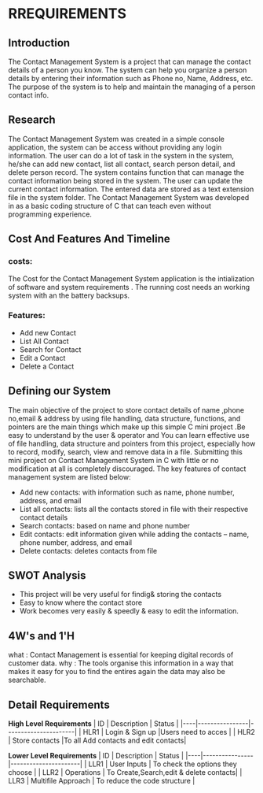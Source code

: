 # RREQUIREMENTS
 ## Introduction
 The Contact Management System is a project that can manage the contact details of a person you know. The system can help you organize a person details by entering their information such as Phone no, Name, Address, etc. The purpose of the system is to help and maintain the managing of a person contact info.
 ## Research
 The Contact Management System was created in a simple console application, the system can be access without providing any login information. The user can do a lot of task in the system in the system, he/she can add new contact, list all contact, search person detail, and delete person record. The system contains function that can manage the contact information being stored in the system. The user can update the current contact information. The entered data are stored as a text extension file in the system folder. The Contact Management System was developed in as a basic coding structure of C that can teach even without programming experience.
 ## Cost And Features And Timeline
 ### costs:
 The Cost for the Contact Management System application is the intialization of software and system requirements . The running cost needs an working system with an the battery backsups. 
 ### Features:
 - Add new Contact
 - List All Contact
 - Search for Contact
 - Edit a Contact
 - Delete a Contact
## Defining our System
   The main objective of the project to store contact details of name ,phone no,email & address by using file handling, data structure, functions, and pointers are the main things which make up this simple C mini project .Be easy to understand by the user & operator and You can learn effective use of file handling, data structure and pointers from this project, especially how to record, modify, search, view and remove data in a file. Submitting this mini project on Contact Management System in C with little or no modification at all is completely discouraged.
The key features of contact management system are listed below:
- Add new contacts: with information such as name, phone number, address, and email
 - List all contacts: lists all the contacts stored in file with their respective contact details
 - Search contacts: based on name and phone number
 - Edit contacts: edit information given while adding the contacts – name, phone      number, address, and email
 - Delete contacts: deletes contacts from file
 ## SWOT Analysis
 - This project will be very useful for findig& storing the contacts
 - Easy to know where the contact store
 - Work becomes very easily & speedly & easy to edit the information.
 ## 4W's and 1'H
what : Contact Management is essential for keeping digital records of customer data.
why : The tools organise this information in a way that makes it easy for you to find the entires again the data may also be searchable.




## Detail Requirements
__High Level Requirements__
| ID |   Description  |             Status   |
|----|----------------|----------------------|
| HLR1 | Login & Sign up |Users need to acces |
| HLR2  | Store contacts |To  all Add contacts and edit contacts|

__Lower Level Requirements__
| ID |   Description  |             Status   |
|----|----------------|----------------------|
| LLR1 | User Inputs | To check the options they choose |
| LLR2  | Operations | To Create,Search,edit & delete contacts|
| LLR3  | Multifile Approach | To reduce the code structure |




